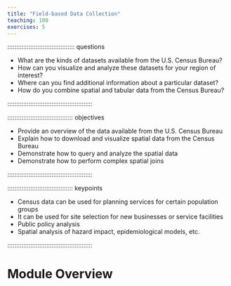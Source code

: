 ```yaml
---
title: "Field-based Data Collection"
teaching: 100
exercises: 5
---
```


:::::::::::::::::::::::::::::::::::::: questions 

- What are the kinds of datasets available from the U.S. Census Bureau?
- How can you visualize and analyze these datasets for your region of interest?
- Where can you find additional information about a particular dataset?
- How do you combine spatial and tabular data from the Census Bureau?

::::::::::::::::::::::::::::::::::::::::::::::::

::::::::::::::::::::::::::::::::::::: objectives

- Provide an overview of the data available from the U.S. Census Bureau
- Explain how to download and visualize spatial data from the Census Bureau
- Demonstrate how to query and analyze the spatial data
- Demonstrate how to perform complex spatial joins

::::::::::::::::::::::::::::::::::::::::::::::::

::::::::::::::::::::::::::::::::::::: keypoints 

- Census data can be used for planning services for certain population groups
- It can be used for site selection for new businesses or service facilities
- Public policy analysis
- Spatial analysis of hazard impact, epidemiological models, etc.

::::::::::::::::::::::::::::::::::::::::::::::::

# Module Overview